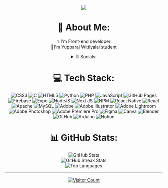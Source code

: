 <div align="center">

<img style="margin:auto;" src="https://c.tenor.com/i4OpcMEFJtcAAAAC/tenor.gif">
<!-- anya https://c.tenor.com/ogXKu8sMNRMAAAAC/tenor.gif -->

  
  # 💫 About Me:
  ✨I'm Front-end developer<br>📖I'm Yupparaj Wittiyalai student

  <details>
  <summary>🌐 Socials:</summary>
  <a href="https://instagram.com/trophoston"><img src="https://img.shields.io/badge/Instagram-%23E4405F.svg?logo=Instagram&logoColor=white" alt="Instagram"></a>
  </details>

  # 💻 Tech Stack:
  <img src="https://img.shields.io/badge/css3-%231572B6.svg?style=flat&logo=css3&logoColor=white" alt="CSS3"> 
  <img src="https://img.shields.io/badge/c-%2300599C.svg?style=flat&logo=c&logoColor=white" alt="C"> 
  <img src="https://img.shields.io/badge/html5-%23E34F26.svg?style=flat&logo=html5&logoColor=white" alt="HTML5"> 
  <img src="https://img.shields.io/badge/python-3670A0?style=flat&logo=python&logoColor=ffdd54" alt="Python"> 
  <img src="https://img.shields.io/badge/php-%23777BB4.svg?style=flat&logo=php&logoColor=white" alt="PHP"> 
  <img src="https://img.shields.io/badge/javascript-%23323330.svg?style=flat&logo=javascript&logoColor=%23F7DF1E" alt="JavaScript"> 
  <img src="https://img.shields.io/badge/github%20pages-121013?style=flat&logo=github&logoColor=white" alt="GitHub Pages"> 
  <img src="https://img.shields.io/badge/firebase-%23039BE5.svg?style=flat&logo=firebase" alt="Firebase"> 
  <img src="https://img.shields.io/badge/expo-1C1E24?style=flat&logo=expo&logoColor=#D04A37" alt="Expo"> 
  <img src="https://img.shields.io/badge/node.js-6DA55F?style=flat&logo=node.js&logoColor=white" alt="NodeJS"> 
  <img src="https://img.shields.io/badge/Next-black?style=flat&logo=next.js&logoColor=white" alt="Next JS"> 
  <img src="https://img.shields.io/badge/NPM-%23CB3837.svg?style=flat&logo=npm&logoColor=white" alt="NPM"> 
  <img src="https://img.shields.io/badge/react_native-%2320232a.svg?style=flat&logo=react&logoColor=%2361DAFB" alt="React Native"> 
  <img src="https://img.shields.io/badge/react-%2320232a.svg?style=flat&logo=react&logoColor=%2361DAFB" alt="React"> 
  <img src="https://img.shields.io/badge/apache-%23D42029.svg?style=flat&logo=apache&logoColor=white" alt="Apache"> 
  <img src="https://img.shields.io/badge/mysql-4479A1.svg?style=flat&logo=mysql&logoColor=white" alt="MySQL"> 
  <img src="https://img.shields.io/badge/adobe-%23FF0000.svg?style=flat&logo=adobe&logoColor=white" alt="Adobe"> 
  <img src="https://img.shields.io/badge/adobe%20illustrator-%23FF9A00.svg?style=flat&logo=adobe%20illustrator&logoColor=white" alt="Adobe Illustrator"> 
  <img src="https://img.shields.io/badge/Adobe%20Lightroom-31A8FF.svg?style=flat&logo=Adobe%20Lightroom&logoColor=white" alt="Adobe Lightroom"> 
  <img src="https://img.shields.io/badge/adobe%20photoshop-%2331A8FF.svg?style=flat&logo=adobe%20photoshop&logoColor=white" alt="Adobe Photoshop"> 
  <img src="https://img.shields.io/badge/Adobe%20Premiere%20Pro-9999FF.svg?style=flat&logo=Adobe%20Premiere%20Pro&logoColor=white" alt="Adobe Premiere Pro"> 
  <img src="https://img.shields.io/badge/figma-%23F24E1E.svg?style=flat&logo=figma&logoColor=white" alt="Figma"> 
  <img src="https://img.shields.io/badge/Canva-%2300C4CC.svg?style=flat&logo=Canva&logoColor=white" alt="Canva"> 
  <img src="https://img.shields.io/badge/blender-%23F5792A.svg?style=flat&logo=blender&logoColor=white" alt="Blender"> 
  <img src="https://img.shields.io/badge/github-%23121011.svg?style=flat&logo=github&logoColor=white" alt="GitHub"> 
  <img src="https://img.shields.io/badge/-Arduino-00979D?style=flat&logo=Arduino&logoColor=white" alt="Arduino"> 
  <img src="https://img.shields.io/badge/Notion-%23000000.svg?style=flat&logo=notion&logoColor=white" alt="Notion">

  # 📊 GitHub Stats:
  <img src="https://github-readme-stats.vercel.app/api?username=trophoston&theme=react&hide_border=false&include_all_commits=false&count_private=false" alt="GitHub Stats"><br/>
  <img src="https://github-readme-streak-stats.herokuapp.com/?user=trophoston&theme=react&hide_border=false" alt="GitHub Streak Stats"><br/>
  <img src="https://github-readme-stats.vercel.app/api/top-langs/?username=trophoston&theme=react&hide_border=false&include_all_commits=false&count_private=false&layout=compact" alt="Top Languages">

  ---
  <a href="https://visitcount.itsvg.in"><img src="https://visitcount.itsvg.in/api?id=trophoston&icon=2&color=0" alt="Visitor Count"></a>

</div>
